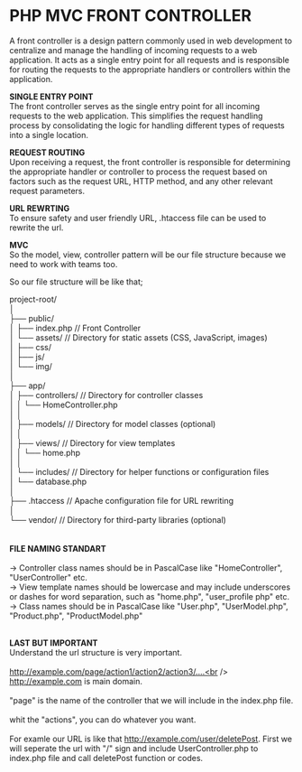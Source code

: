 <h1>PHP MVC FRONT CONTROLLER</h1>

A front controller is a design pattern commonly used in web development to centralize and manage the handling of incoming requests to a web application. It acts as a single entry point for all requests and is responsible for routing the requests to the appropriate handlers or controllers within the application.

<b>SINGLE ENTRY POINT</b><br />
The front controller serves as the single entry point for all incoming requests to the web application. This simplifies the request handling process by consolidating the logic for handling different types of requests into a single location.

<b>REQUEST ROUTING</b><br />
Upon receiving a request, the front controller is responsible for determining the appropriate handler or controller to process the request based on factors such as the request URL, HTTP method, and any other relevant request parameters.

<b>URL REWRTING</b><br />
To ensure safety and user friendly URL, .htaccess file can be used to rewrite the url. 

<b>MVC</b><br />
So the model, view, controller pattern will be our file structure because we need to work with teams too.

So our file structure will be like that;


project-root/<br />
│<br />
├── public/<br />
│   ├── index.php       // Front Controller<br />
│   └── assets/         // Directory for static assets (CSS, JavaScript, images)<br />
│       ├── css/<br />
│       ├── js/<br />
│       └── img/<br />
│<br />
├── app/<br />
│   ├── controllers/    // Directory for controller classes<br />
│   │   └── HomeController.php<br />
│   │<br />
│   ├── models/         // Directory for model classes (optional)<br />
│   │<br />
│   ├── views/          // Directory for view templates<br />
│   │   └── home.php<br />
│   │<br />
│   └── includes/       // Directory for helper functions or configuration files<br />
│       └── database.php<br />
│<br />
├── .htaccess           // Apache configuration file for URL rewriting<br />
│<br />
└── vendor/             // Directory for third-party libraries (optional)<br />
<br />
<br/>
<b>FILE NAMING STANDART</b><br />
<br />
-> Controller class names should be in PascalCase like "HomeController", "UserController" etc.<br />
-> View template names should be lowercase and may include underscores or dashes for word separation, such as "home.php", "user_profile php" etc.<br />
-> Class names should be in PascalCase like "User.php", "UserModel.php", "Product.php", "ProductModel.php"<br />
<br />

<b>LAST BUT IMPORTANT</b><br />
Understand the url structure is very important.<br />
<br />
http://example.com/page/action1/action2/action3/....<br />
<br />
http://example.com is main domain.<br />
<br />
"page" is the name of the controller that we will include in the index.php file.<br /> 
<br />
whit the "actions", you can do whatever you want.<br />
<br />
For examle our URL is like that http://example.com/user/deletePost. First we will seperate the url with "/" sign and 
include UserController.php to index.php file and call deletePost function or codes.